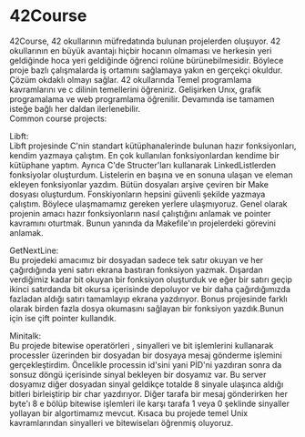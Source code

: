 # 42Course  
42Course, 42 okullarının müfredatında bulunan projelerden oluşuyor. 42 okullarının en büyük avantajı hiçbir hocanın olmaması ve herkesin yeri geldiğinde hoca yeri geldiğinde öğrenci rolüne bürünebilmesidir. Böylece proje bazlı çalışmalarda iş ortamını sağlamaya yakın en gerçekçi okuldur. Çözüm okdaklı olmayı sağlar. 42 okullarında Temel programlama kavramlarını ve c dilinin temellerini öğreniriz. Gelişirken Unıx, grafik programalama ve web programlama öğrenilir. Devamında ise tamamen isteğe bağlı her daldan ilerlenebilir.  
Common course projects:

Libft:  
Libft projesinde C'nin standart kütüphanalerinde bulunan hazır fonksiyonları, kendim yazmaya çalıştım. En çok kullanılan fonksiyonlardan kendime bir kütüphane yaptım. Ayrıca C'de Structer'ları kullanarak LinkedListlerden fonksiyolar oluşturdum. Listelerin en başına ve en sonuna ulaşan ve eleman ekleyen 
fonksiyonlar yazdım. Bütün dosyaları arşive çeviren bir Make dosyası oluşturdum. Fonskiyonların hepsini güvenli şekilde yazmaya çalıştım. Böylece ulaşmamamız gereken yerlere ulaşmıyoruz. Genel olarak projenin amacı hazır fonksiyonların nasıl çalıştığını anlamak ve pointer kavramını oturtmak. Bunun yanında da Makefile'ın projelerdeki görevini anlamak.  

GetNextLine:  
Bu projedeki amacımız bir dosyadan sadece tek satır okuyan ve her çağırdığında yeni satırı ekrana bastıran fonksiyon yazmak. Dışardan verdiğimiz kadar bit okuyan bir fonksiyon oluşturduk ve eğer bir satırı geçip ikinci satırdanda bit okursa içerisinde depoluyor ve bir daha çağırdığımızda fazladan aldığı satırı tamamlayıp ekrana yazdırıyor.
Bonus projesinde farklı olarak birden fazla dosya okumasını sağlayan bir fonksiyon yazdık.Bunun için ise çift pointer kullandık.

Minitalk:   
Bu projede bitewise operatörleri , sinyalleri ve bit işlemlerini kullanarak processler üzerinden bir dosyadan bir dosyaya mesaj gönderme işlemini gerçekleştirdim. Öncelikle processin id'sini yani PİD'ni yazdıran sonra da sonsuz döngü içerisinde sinyal bekleyen bir dosyamız var. Bu server dosyamız diğer dosyadan sinyal geldikçe totalde 8 sinyale ulaşınca aldığı bitleri birleiştirip bir char yazdırıyor.
Diğer tarafa bir mesaj gönderirken her byte'ı 8 e bölüp bitewise işlemleri ile karşı tarafa 1 veya 0 şeklinde sinyaller yollayan bir algortimamız mevcut. Kısaca bu projede temel Unix kavramlarından sinyalleri ve bitewiseları öğrenmiş oluyoruz.



